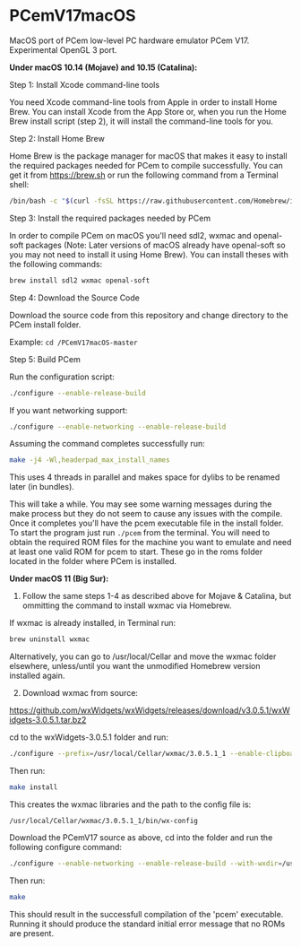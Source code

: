 # PCemV17macOS
MacOS port of PCem low-level PC hardware emulator PCem V17. Experimental OpenGL 3 port. 

**Under macOS 10.14 (Mojave) and 10.15 (Catalina):**

Step 1: Install Xcode command-line tools

You need Xcode command-line tools from Apple in order to install Home Brew. You can install Xcode from the App Store or, when you run the Home Brew install script (step 2), it will install the command-line tools for you.

Step 2: Install Home Brew

Home Brew is the package manager for macOS that makes it easy to install the required packages needed for PCem to compile successfully. You can get it from https://brew.sh or run the following command from a Terminal shell:

```bash
/bin/bash -c "$(curl -fsSL https://raw.githubusercontent.com/Homebrew/install/master/install.sh)"
```

Step 3: Install the required packages needed by PCem

In order to compile PCem on macOS you'll need sdl2, wxmac and openal-soft packages (Note: Later versions of macOS already have openal-soft so you may not need to install it using Home Brew). You can install theses with the following commands:

```bash
brew install sdl2 wxmac openal-soft
```

Step 4: Download the Source Code

Download the source code from this repository and change directory to the PCem install folder.

Example: `cd /PCemV17macOS-master`

Step 5: Build PCem

Run the configuration script:

```bash
./configure --enable-release-build
```

If you want networking support:

```bash
./configure --enable-networking --enable-release-build
```

Assuming the command completes successfully run:

```bash
make -j4 -Wl,headerpad_max_install_names
```

This uses 4 threads in parallel and makes space for dylibs to be renamed later (in bundles).

This will take a while. You may see some warning messages during the make process but they do not seem to cause any issues with the compile. Once it completes you'll have the pcem executable file in the install folder. To start the program just run `./pcem` from the terminal. You will need to obtain the required ROM files for the machine you want to emulate and need at least one valid ROM for pcem to start. These go in the roms folder located in the folder where PCem is installed.

**Under macOS 11 (Big Sur):**

1. Follow the same steps 1-4 as described above for Mojave & Catalina, but ommitting the command to install wxmac via Homebrew.

If wxmac is already installed, in Terminal run:

```bash
brew uninstall wxmac
```

Alternatively, you can go to /usr/local/Cellar and move the wxmac folder elsewhere, unless/until you want the unmodified Homebrew version installed again.

2. Download wxmac from source: 

https://github.com/wxWidgets/wxWidgets/releases/download/v3.0.5.1/wxWidgets-3.0.5.1.tar.bz2

cd to the wxWidgets-3.0.5.1 folder and run:

```bash
./configure --prefix=/usr/local/Cellar/wxmac/3.0.5.1_1 --enable-clipboard --enable-controls --enable-dataviewctrl --enable-display --enable-dnd --enable-graphics_ctx --enable-std_string --enable-svg --enable-unicode --with-expat --with-libjpeg --with-libpng --with-libtiff --with-opengl --with-osx_cocoa --with-zlib --disable-precomp-headers --disable-monolithic --with-macosx-version-min=10.15 --disable-webview
```

Then run:

```bash
make install
```

This creates the wxmac libraries and the path to the config file is:

```
/usr/local/Cellar/wxmac/3.0.5.1_1/bin/wx-config
```

Download the PCemV17 source as above, cd into the folder and run the following configure command:

```bash
./configure --enable-networking --enable-release-build --with-wxdir=/usr/local/Cellar/wxmac/3.0.5.1_1/bin/
```

Then run:

```bash
make
```

This should result in the successfull compilation of the 'pcem' executable. Running it should produce the standard initial error message that no ROMs are present.

